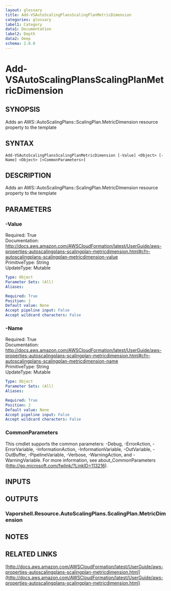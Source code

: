 ```yaml
---
layout: glossary
title: Add-VSAutoScalingPlansScalingPlanMetricDimension
categories: glossary
label1: Category
data1: Documentation
label2: Depth
data2: Deep
schema: 2.0.0
---
```


# Add-VSAutoScalingPlansScalingPlanMetricDimension

## SYNOPSIS
Adds an AWS::AutoScalingPlans::ScalingPlan.MetricDimension resource property to the template

## SYNTAX

```
Add-VSAutoScalingPlansScalingPlanMetricDimension [-Value] <Object> [-Name] <Object> [<CommonParameters>]
```

## DESCRIPTION
Adds an AWS::AutoScalingPlans::ScalingPlan.MetricDimension resource property to the template

## PARAMETERS

### -Value
Required: True    
Documentation: http://docs.aws.amazon.com/AWSCloudFormation/latest/UserGuide/aws-properties-autoscalingplans-scalingplan-metricdimension.html#cfn-autoscalingplans-scalingplan-metricdimension-value    
PrimitiveType: String    
UpdateType: Mutable

```yaml
Type: Object
Parameter Sets: (All)
Aliases:

Required: True
Position: 1
Default value: None
Accept pipeline input: False
Accept wildcard characters: False
```

### -Name
Required: True    
Documentation: http://docs.aws.amazon.com/AWSCloudFormation/latest/UserGuide/aws-properties-autoscalingplans-scalingplan-metricdimension.html#cfn-autoscalingplans-scalingplan-metricdimension-name    
PrimitiveType: String    
UpdateType: Mutable

```yaml
Type: Object
Parameter Sets: (All)
Aliases:

Required: True
Position: 2
Default value: None
Accept pipeline input: False
Accept wildcard characters: False
```

### CommonParameters
This cmdlet supports the common parameters: -Debug, -ErrorAction, -ErrorVariable, -InformationAction, -InformationVariable, -OutVariable, -OutBuffer, -PipelineVariable, -Verbose, -WarningAction, and -WarningVariable.
For more information, see about_CommonParameters (http://go.microsoft.com/fwlink/?LinkID=113216).

## INPUTS

## OUTPUTS

### Vaporshell.Resource.AutoScalingPlans.ScalingPlan.MetricDimension

## NOTES

## RELATED LINKS

[http://docs.aws.amazon.com/AWSCloudFormation/latest/UserGuide/aws-properties-autoscalingplans-scalingplan-metricdimension.html](http://docs.aws.amazon.com/AWSCloudFormation/latest/UserGuide/aws-properties-autoscalingplans-scalingplan-metricdimension.html)

